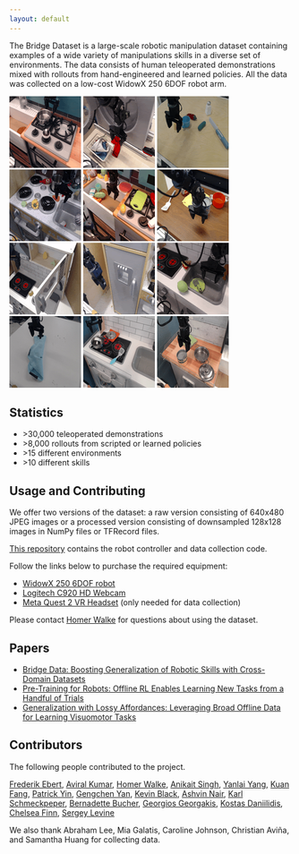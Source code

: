 ```yaml
---
layout: default
---
```


The Bridge Dataset is a large-scale robotic manipulation dataset containing examples 
of a wide variety of manipulations skills in a diverse set of environments. The
data consists of human teleoperated demonstrations mixed with rollouts from 
hand-engineered and learned policies. All the data was collected on a low-cost 
WidowX 250 6DOF robot arm. 

![bridge-gif-1](assets/images/bridge_gif1.gif)
![bridge-gif-2](assets/images/bridge_gif2.gif)
![bridge-gif-3](assets/images/bridge_gif3.gif)
![bridge-gif-4](assets/images/bridge_gif4.gif)
![bridge-gif-5](assets/images/bridge_gif5.gif)
![bridge-gif-6](assets/images/bridge_gif6.gif)
![bridge-gif-7](assets/images/bridge_gif7.gif)
![bridge-gif-8](assets/images/bridge_gif8.gif)
![bridge-gif-9](assets/images/bridge_gif9.gif)
![bridge-gif-10](assets/images/bridge_gif10.gif)
![bridge-gif-11](assets/images/bridge_gif11.gif)
![bridge-gif-12](assets/images/bridge_gif12.gif)

## Statistics

- \>30,000 teleoperated demonstrations
- \>8,000 rollouts from scripted or learned policies
- \>15 different environments
- \>10 different skills 

## Usage and Contributing

We offer two versions of the dataset: a raw version consisting of 640x480 JPEG images or a processed version consisting of downsampled 128x128 images in NumPy files or TFRecord files. 

[This repository](https://github.com/yanlai00/bridge_data_robot_infra) contains 
the robot controller and data collection code.

Follow the links below to purchase the required equipment:

- [WidowX 250 6DOF robot](https://www.trossenrobotics.com/widowx-250-robot-arm-6dof.aspx)
- [Logitech C920 HD Webcam](https://www.amazon.com/dp/B006JH8T3S)
- [Meta Quest 2 VR Headset](https://www.amazon.com/dp/B099VMT8VZ/) (only needed for data collection)

Please contact [Homer Walke](https://homerwalke.com/) for questions about using the dataset. 

## Papers

- [Bridge Data: Boosting Generalization of Robotic Skills with Cross-Domain Datasets](https://arxiv.org/abs/2109.13396)
- [Pre-Training for Robots: Offline RL Enables Learning New Tasks from a Handful of Trials](https://arxiv.org/abs/2210.05178)
- [Generalization with Lossy Affordances: Leveraging Broad Offline Data for Learning Visuomotor Tasks](https://arxiv.org/abs/2210.06601)

## Contributors

The following people contributed to the project. 

[Frederik Ebert](https://febert.github.io/), [Aviral Kumar](https://aviralkumar2907.github.io/), [Homer Walke](https://homerwalke.com/), [Anikait Singh](https://asap7772.github.io/), [Yanlai Yang](https://yanlai00.github.io/), [Kuan Fang](http://kuanfang.github.io/), [Patrick Yin](https://patrickyin.me/), [Gengchen Yan](https://www.linkedin.com/in/gengchen-matt-yan), [Kevin Black](https://kevinblack.dev/), [Ashvin Nair](https://ashvin.me/), [Karl Schmeckpeper](https://sites.google.com/view/karlschmeckpeper), [Bernadette Bucher](https://bucherb.github.io/), [Georgios Georgakis](https://ggeorgak11.github.io/), [Kostas Daniilidis](https://www.cis.upenn.edu/~kostas/), [Chelsea Finn](https://ai.stanford.edu/~cbfinn/), [Sergey Levine](https://people.eecs.berkeley.edu/~svlevine/)

We also thank Abraham Lee, Mia Galatis, Caroline Johnson, Christian Aviña, and Samantha Huang for collecting data. 